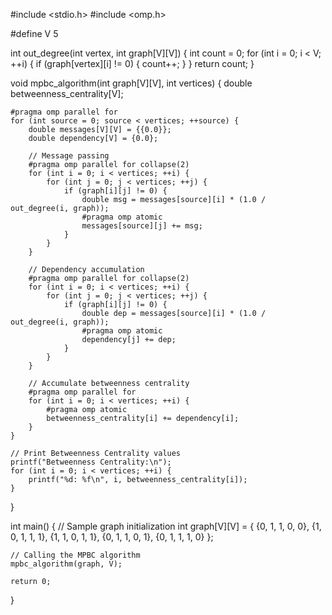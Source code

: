 #include <stdio.h>
#include <omp.h>

#define V 5

int out_degree(int vertex, int graph[V][V]) {
    int count = 0;
    for (int i = 0; i < V; ++i) {
        if (graph[vertex][i] != 0) {
            count++;
        }
    }
    return count;
}

void mpbc_algorithm(int graph[V][V], int vertices) {
    double betweenness_centrality[V];

    #pragma omp parallel for
    for (int source = 0; source < vertices; ++source) {
        double messages[V][V] = {{0.0}};
        double dependency[V] = {0.0};

        // Message passing
        #pragma omp parallel for collapse(2)
        for (int i = 0; i < vertices; ++i) {
            for (int j = 0; j < vertices; ++j) {
                if (graph[i][j] != 0) {
                    double msg = messages[source][i] * (1.0 / out_degree(i, graph));
                    #pragma omp atomic
                    messages[source][j] += msg;
                }
            }
        }

        // Dependency accumulation
        #pragma omp parallel for collapse(2)
        for (int i = 0; i < vertices; ++i) {
            for (int j = 0; j < vertices; ++j) {
                if (graph[i][j] != 0) {
                    double dep = messages[source][i] * (1.0 / out_degree(i, graph));
                    #pragma omp atomic
                    dependency[j] += dep;
                }
            }
        }

        // Accumulate betweenness centrality
        #pragma omp parallel for
        for (int i = 0; i < vertices; ++i) {
            #pragma omp atomic
            betweenness_centrality[i] += dependency[i];
        }
    }

    // Print Betweenness Centrality values
    printf("Betweenness Centrality:\n");
    for (int i = 0; i < vertices; ++i) {
        printf("%d: %f\n", i, betweenness_centrality[i]);
    }
}

int main() {
    // Sample graph initialization
    int graph[V][V] = {
        {0, 1, 1, 0, 0},
        {1, 0, 1, 1, 1},
        {1, 1, 0, 1, 1},
        {0, 1, 1, 0, 1},
        {0, 1, 1, 1, 0}
    };

    // Calling the MPBC algorithm
    mpbc_algorithm(graph, V);

    return 0;
}
